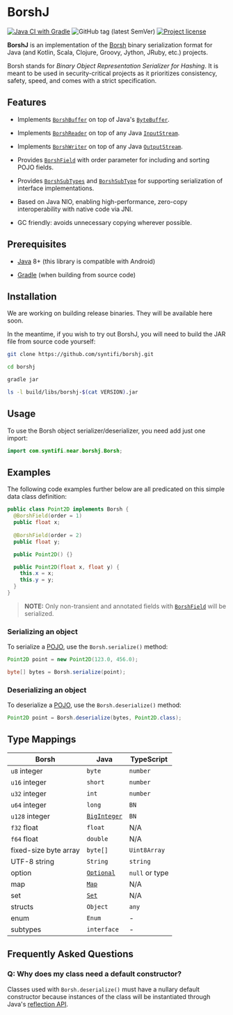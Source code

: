 # BorshJ 

[![Java CI with Gradle](https://github.com/syntifi/borshj/actions/workflows/gradle.yml/badge.svg)](https://github.com/syntifi/borshj/actions/workflows/gradle.yml)
![GitHub tag (latest SemVer)](https://img.shields.io/github/v/tag/syntifi/borshj?sort=semver)
[![Project license](https://img.shields.io/badge/license-Apache%202-blue)](https://www.apache.org/licenses/LICENSE-2.0.txt)

**BorshJ** is an implementation of the [Borsh] binary serialization format for
Java (and Kotlin, Scala, Clojure, Groovy, Jython, JRuby, etc.) projects.

Borsh stands for _Binary Object Representation Serializer for Hashing_. It is
meant to be used in security-critical projects as it prioritizes consistency,
safety, speed, and comes with a strict specification.

## Features

- Implements [`BorshBuffer`] on top of Java's [`ByteBuffer`].

- Implements [`BorshReader`] on top of any Java [`InputStream`].

- Implements [`BorshWriter`] on top of any Java [`OutputStream`].

- Provides [`BorshField`] with order parameter for including and sorting POJO fields.

- Provides [`BorshSubTypes`] and [`BorshSubType`] for supporting serialization of interface implementations.

- Based on Java NIO, enabling high-performance, zero-copy interoperability
  with native code via JNI.

- GC friendly: avoids unnecessary copying wherever possible.

## Prerequisites

- [Java] 8+ (this library is compatible with Android)

- [Gradle] (when building from source code)

## Installation

We are working on building release binaries. They will be available here soon.

In the meantime, if you wish to try out BorshJ, you will need to build the JAR
file from source code yourself:

```bash
git clone https://github.com/syntifi/borshj.git

cd borshj

gradle jar

ls -l build/libs/borshj-$(cat VERSION).jar
```

## Usage

To use the Borsh object serializer/deserializer, you need add just one import:

```java
import com.syntifi.near.borshj.Borsh;
```

## Examples

The following code examples further below are all predicated on this simple
data class definition:

```java
public class Point2D implements Borsh {
  @BorshField(order = 1)  
  public float x;
  
  @BorshField(order = 2)
  public float y;

  public Point2D() {}

  public Point2D(float x, float y) {
    this.x = x;
    this.y = y;
  }
}
```

> **NOTE:** Only non-transient and annotated fields with [`BorshField`] will be serialized. 

### Serializing an object

To serialize a [POJO], use the `Borsh.serialize()` method:

```java
Point2D point = new Point2D(123.0, 456.0);

byte[] bytes = Borsh.serialize(point);
```

### Deserializing an object

To deserialize a [POJO], use the `Borsh.deserialize()` method:

```java
Point2D point = Borsh.deserialize(bytes, Point2D.class);
```

## Type Mappings

| Borsh                 | Java           | TypeScript  |
|-----------------------|----------------|-------------|
 | `u8` integer          | `byte`         | `number`    |
 | `u16` integer         | `short`        | `number`    |
 | `u32` integer         | `int`          | `number`    |
 | `u64` integer         | `long`         | `BN`        |
 | `u128` integer        | [`BigInteger`] | `BN`        |
 | `f32` float           | `float`        | N/A         |
 | `f64` float           | `double`       | N/A         |
 | fixed-size byte array | `byte[]`       | `Uint8Array` |
 | UTF-8 string          | `String`       | `string`    |
 | option                | [`Optional`]   | `null` or type |
 | map                   | [`Map`]        | N/A         |
 | set                   | [`Set`]        | N/A         |
 | structs               | `Object`       | `any`       |
| enum                  | `Enum`         | -           |
| subtypes              | `interface`    | -           |

## Frequently Asked Questions

### Q: Why does my class need a default constructor?

Classes used with `Borsh.deserialize()` must have a nullary default constructor
because instances of the class will be instantiated through Java's
[reflection API](https://www.baeldung.com/java-reflection).

[Borsh]:           https://borsh.io
[Gradle]:          https://gradle.org
[Java]:            https://java.com
[POJO]:            https://en.wikipedia.org/wiki/Plain_old_Java_object

[`BigInteger`]:    https://docs.oracle.com/javase/10/docs/api/java/math/BigInteger.html
[`BorshBuffer`]:   https://github.com/syntifi/borshj/blob/master/src/main/java/com/syntifi/near/borshj/BorshBuffer.java
[`BorshReader`]:   https://github.com/syntifi/borshj/blob/master/src/main/java/com/syntifi/near/borshj/BorshReader.java
[`BorshWriter`]:   https://github.com/syntifi/borshj/blob/master/src/main/java/com/syntifi/near/borshj/BorshWriter.java
[`BorshField`]:    https://github.com/syntifi/borshj/blob/master/src/main/java/com/syntifi/near/borshj/annotation/BorshField.java
[`BorshSubTypes`]: https://github.com/syntifi/borshj/blob/master/src/main/java/com/syntifi/near/borshj/annotation/BorshSubTypes.java
[`BorshSubType`]:  https://github.com/syntifi/borshj/blob/master/src/main/java/com/syntifi/near/borshj/annotation/BorshSubType.java
[`ByteBuffer`]:    https://docs.oracle.com/javase/10/docs/api/java/nio/ByteBuffer.html
[`InputStream`]:   https://docs.oracle.com/javase/10/docs/api/java/io/InputStream.html
[`Map`]:           https://docs.oracle.com/javase/10/docs/api/java/util/Map.html
[`Optional`]:      https://docs.oracle.com/javase/10/docs/api/java/util/Optional.html
[`OutputStream`]:  https://docs.oracle.com/javase/10/docs/api/java/io/OutputStream.html
[`Set`]:           https://docs.oracle.com/javase/10/docs/api/java/util/Set.html